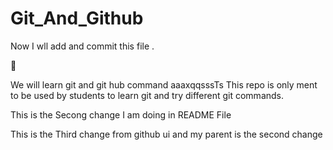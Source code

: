 # Git_And_Github
  Now I wll add and commit this file .

  
  

We will learn git and git hub  command 
aaaxqqsssTs
This repo is only ment to be used by students to learn git and try different git commands.

This is the Secong change I am doing in  README File

This is the Third change from github ui and my parent is the second change


